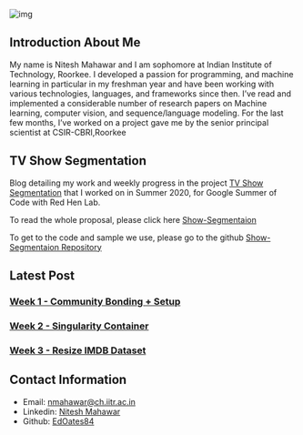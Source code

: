 ![img](https://lh3.googleusercontent.com/JLRkwdEuQ235-F4hUThhnqKHT40ptj7dGrq-eGUZwnCqsQ2GDk9RsNzjpUTerahBAwu03G_lFyz5rZg86dNPxxK-sbML3gI)


## Introduction About Me 

My name is Nitesh Mahawar and I am sophomore at Indian Institute of Technology, Roorkee. I developed a passion for programming, and machine learning in particular in my freshman year and have been working with various technologies, languages, and frameworks since then. I’ve read and implemented a considerable number of research papers on Machine learning,
computer vision, and sequence/language modeling. For the last few months, I’ve worked on a project gave me by the senior principal scientist at CSIR-CBRI,Roorkee 

## TV Show Segmentation

Blog detailing my work and weekly progress in the project <a href="https://sites.google.com/site/distributedlittleredhen/home/the-cognitive-core-research-topics-in-red-hen/the-barnyard/tv-show-segmentation">TV Show Segmentation</a> that I worked on in Summer 2020, for Google Summer of Code with Red Hen Lab.

To read the whole proposal, please click here [Show-Segmentaion](https://storage.googleapis.com/summerofcode-prod.appspot.com/gsoc/core_project/doc/6113906314969088_1585599460_GSoC20_Proposal_Show_Segmentation.pdf?Expires=1589795828&GoogleAccessId=summerofcode-prod%40appspot.gserviceaccount.com&Signature=O45gJSvaq2JlozkqpNJJ7QuxHYBXcVeLxWLq4TwMWTOroCYOctKYas05bVEtoS0KLIZdw4lP6Fmr8q63BrQ4Q3xi3mySVW6Rby1%2Btqp9HqmuZ15B5Qge0E%2B1R4FLfCQRqBUe%2FWS9DOboNG4YCGKzS1Khuw0RVlvGzNbbplfiPhv3mjWw%2FJ63qIt4pGkoJ2W0AVy21siPPaQPX5OZr7PnRXAJFj4EoyoRdwAF%2BOhEASKhfbtFDE9Kyjf08P6eA8kAb1s4WrZturwmMDiSaA1Apq3gUK1j%2Fnxqti19VKCMwTu2dsNVVhHU4Db4QU27m5ooKDelbV9JbuA%2FjxagzfGSfw%3D%3D)

To get to the code and sample we use, please go to the github [Show-Segmentaion Repository](https://github.com/EdOates84/Show-Segmentation)


## Latest Post

### [Week 1  - Community Bonding + Setup](Week-1/week1.md)
### [Week 2  - Singularity Container](Week-2/week-2.md)
### [Week 3  - Resize IMDB Dataset](Week-3/week-3.md)



## Contact Information
* Email: nmahawar@ch.iitr.ac.in
* Linkedin: [Nitesh Mahawar](https://www.linkedin.com/in/niteshmahawar9984/)
* Github: [EdOates84](https://github.com/EdOates84)
